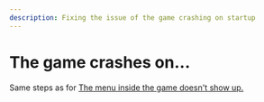 ```yaml
---
description: Fixing the issue of the game crashing on startup
---
```


# The game crashes on...

Same steps as for [The menu inside the game doesn't show up.](the-menu-inside-the-game....md)
